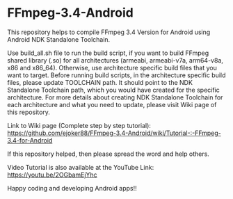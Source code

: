 # FFmpeg-3.4-Android
This repository helps to compile FFmpeg 3.4 Version for Android using Android NDK Standalone Toolchain.

Use build_all.sh file to run the build script, if you want to build FFmpeg shared library (.so) for all architectures (armeabi, armeabi-v7a, arm64-v8a, x86 and x86_64). Otherwise, use architecture specific build files that you want to target. Before running build scripts, in the architecture specific build files, please update TOOLCHAIN path. It should point to the NDK Standalone Toolchain path, which you would have created for the specific architecture. For more details about creating NDK Standalone Toolchain for each architecture and what you need to update, please visit Wiki page of this repository.

Link to Wiki page (Complete step by step tutorial):
https://github.com/ejoker88/FFmpeg-3.4-Android/wiki/Tutorial-:-FFmpeg-3.4-for-Android

If this repository helped, then please spread the word and help others.

Video Tutorial is also available at the YouTube Link: https://youtu.be/2OGbamEjYhc

Happy coding and developing Android apps!!
